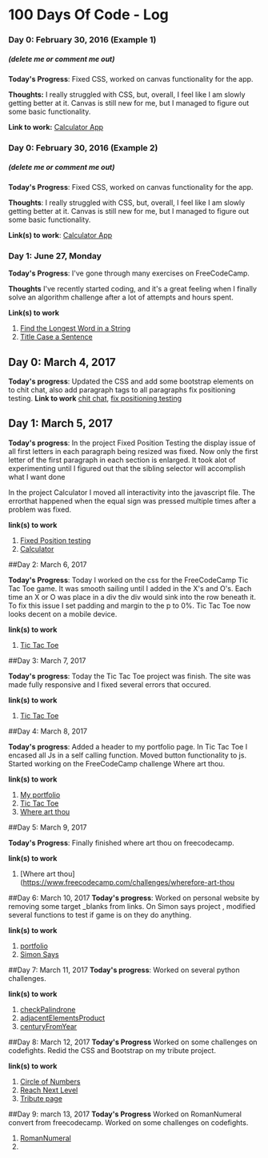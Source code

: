 # 100 Days Of Code - Log

### Day 0: February 30, 2016 (Example 1)
##### (delete me or comment me out)

**Today's Progress**: Fixed CSS, worked on canvas functionality for the app.

**Thoughts:** I really struggled with CSS, but, overall, I feel like I am slowly getting better at it. Canvas is still new for me, but I managed to figure out some basic functionality.

**Link to work:** [Calculator App](http://www.example.com)

### Day 0: February 30, 2016 (Example 2)
##### (delete me or comment me out)

**Today's Progress**: Fixed CSS, worked on canvas functionality for the app.

**Thoughts**: I really struggled with CSS, but, overall, I feel like I am slowly getting better at it. Canvas is still new for me, but I managed to figure out some basic functionality.

**Link(s) to work**: [Calculator App](http://www.example.com)


### Day 1: June 27, Monday

**Today's Progress**: I've gone through many exercises on FreeCodeCamp.

**Thoughts** I've recently started coding, and it's a great feeling when I finally solve an algorithm challenge after a lot of attempts and hours spent.

**Link(s) to work**
1. [Find the Longest Word in a String](https://www.freecodecamp.com/challenges/find-the-longest-word-in-a-string)
2. [Title Case a Sentence](https://www.freecodecamp.com/challenges/title-case-a-sentence)


## Day 0: March 4, 2017

**Today's progress**: Updated the CSS and add some bootstrap elements on to chit chat, also add paragraph tags to all paragraphs fix positioning testing.
**Link to work** [chit chat](https://github.com/phyrenight/chitchat), [fix positioning testing](http://codepen.io/phyrenight/pen/wzQjjY)


## Day 1: March 5, 2017

**Today's progress**: 
In the project Fixed Position Testing the display issue of all first letters in each paragraph being resized was fixed. Now only the first letter of the first paragraph in each section is enlarged. It took alot of experimenting until I figured out that the sibling selector will accomplish what I want done

In the project Calculator I moved all interactivity into the javascript file. The errorthat happened when the equal sign was pressed multiple times after a problem was fixed. 

**link(s) to work**
1. [Fixed Position testing](http://codepen.io/phyrenight/pen/wzQjjY)
2. [Calculator](https://github.com/phyrenight/Calculator)


##Day 2: March 6, 2017

**Today's Progress**:
Today I worked on the css for the FreeCodeCamp Tic Tac Toe game. It was smooth sailing until I  added in the X's and O's. Each time an X or O was place in a div the div would sink into the row beneath it. To fix this issue I set padding and margin to the p to 0%. Tic Tac Toe now looks decent on a mobile device.

**link(s) to work**
1. [Tic Tac Toe](https://github.com/phyrenight/TicTacToe)

##Day 3: March 7, 2017

**Today's progress**:
Today the Tic Tac Toe project was finish. The site was made fully responsive and I fixed several errors that occured.

**link(s) to work**
1. [Tic Tac Toe](http://codepen.io/phyrenight/full/RpojGz/)


##Day 4: March 8, 2017

**Today's progress**:
Added a header to my portfolio page. In Tic Tac Toe I encased all Js in a self calling function. Moved button functionality to js. Started working on the FreeCodeCamp challenge Where art thou.

**link(s) to work**
1. [My portfolio](file:///home/phyrenight/programming/personal%20page/index.html)
2. [Tic Tac Toe](https://github.com/phyrenight/TicTacToe)
3. [Where art thou](https://www.freecodecamp.com/challenges/wherefore-art-thou)

##Day 5: March 9, 2017


**Today's Progress**:
Finally finished where art thou on freecodecamp.

**link(s) to work**
1. [Where art thou](https://www.freecodecamp.com/challenges/wherefore-art-thou


##Day 6: March 10, 2017
**Today's progress**:
Worked on personal website by removing some target _blanks from links. On Simon says project , modified several functions to test if game is on they do anything.

**link(s) to work**
1. [portfolio](http://phyrenight-personal-page.surge.sh)
2. [Simon Says](http://codepen.io/phyrenight/pen/vgJqrE)

##Day 7: March 11, 2017
**Today's progress**:
Worked on several python challenges.


**link(s) to work**
1. [checkPalindrone](https://codefights.com/arcade/intro/level-1/s5PbmwxfECC52PWyQ)
2. [adjacentElementsProduct](https://codefights.com/arcade/intro/level-2/xzKiBHjhoinnpdh6m)
3. [centuryFromYear](https://codefights.com/arcade/intro/level-1/egbueTZRRL5Mm4TXN)

##Day 8: March 12, 2017
**Today's Progress**
Worked on some challenges on codefights. Redid the CSS and Bootstrap on my tribute  project.

**link(s) to work**
1. [Circle of Numbers](https://codefights.com/arcade/code-arcade/intro-gates/vExYvcGnFsEYSt8nQ)
2. [Reach Next Level](https://codefights.com/arcade/code-arcade/at-the-crossroads/m9wjpkCjgofg7gs8N)
3. [Tribute page](https://github.com/phyrenight/tribute-page)

##Day 9: march 13, 2017
**Today's Progress**
Worked on RomanNumeral convert from freecodecamp. Worked on some challenges on codefights.

1. [RomanNumeral](https://www.freecodecamp.com/challenges/roman-numeral-converter)
2. []()

